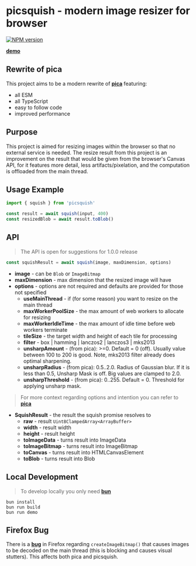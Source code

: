 picsquish - modern image resizer for browser
===========================================
[![NPM version](https://img.shields.io/npm/v/picsquish.svg)](https://www.npmjs.org/package/picsquish)

[__demo__](https://sabercoy.github.io/picsquish/demo/)

Rewrite of pica
---------------------------------
This project aims to be a modern rewrite of [__pica__](https://github.com/nodeca/pica) featuring:

  - all ESM
  - all TypeScript
  - easy to follow code
  - improved performance

Purpose
---------------------------------
This project is aimed for resizing images within the browser so that no external service is needed. The resize result from this project is an improvement on the result that would be given from the browser's Canvas API, for it features more detail, less artifacts/pixelation, and the computation is offloaded from the main thread.

Usage Example
---------------------------------
```ts
import { squish } from 'picsquish'

const result = await squish(input, 400)
const resizedBlob = await result.toBlob()
```

API
---------------------------------
> The API is open for suggestions for 1.0.0 release
```ts
const squishResult = await squish(image, maxDimension, options)
```
- __image__ - can be `Blob` or `ImageBitmap`
- __maxDimension__ - max dimension that the resized image will have
- __options__ - options are not required and defaults are provided for those not specified
  - __useMainThread__ - if (for some reason) you want to resize on the main thread
  - __maxWorkerPoolSize__ - the max amount of web workers to allocate for resizing
  - __maxWorkerIdleTime__ - the max amount of idle time before web workers terminate
  - __tileSize__ - the target width and height of each tile for processing
  - __filter__ - box | hamming | lanczos2 | lanczos3 | mks2013
  - __unsharpAmount__ - (from pica): >=0. Default = 0 (off). Usually value between 100 to 200 is good. Note, mks2013 filter already does optimal sharpening.
  - __unsharpRadius__ - (from pica): 0.5..2.0. Radius of Gaussian blur. If it is less than 0.5, Unsharp Mask is off. Big values are clamped to 2.0.
  - __unsharpThreshold__ - (from pica): 0..255. Default = 0. Threshold for applying unsharp mask.

> For more context regarding options and intention you can refer to [__pica__](https://github.com/nodeca/pica)
- __SquishResult__ - the result the squish promise resolves to
  - __raw__ - result `Uint8ClampedArray<ArrayBuffer>`
  - __width__ - result width
  - __height__ - result height
  - __toImageData__ - turns result into ImageData
  - __toImageBitmap__ - turns result into ImageBitmap
  - __toCanvas__ - turns result into HTMLCanvasElement
  - __toBlob__ - turns result into Blob

Local Development
---------------------------------
> To develop locally you only need [__bun__](https://bun.sh)
```
bun install
bun run build
bun run demo
```

Firefox Bug
---------------------------------
There is a [__bug__](https://bugzilla.mozilla.org/show_bug.cgi?id=1969390) in Firefox regarding `createImageBitmap()` that causes images to be decoded on the main thread (this is blocking and causes visual stutters). This affects both pica and picsquish.
